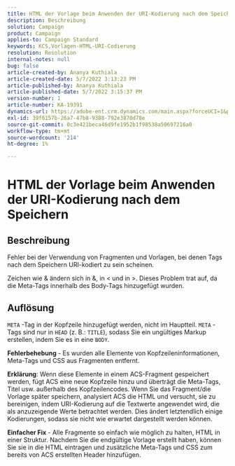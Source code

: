 ```yaml
---
title: HTML der Vorlage beim Anwenden der URI-Kodierung nach dem Speichern
description: Beschreibung
solution: Campaign
product: Campaign
applies-to: Campaign Standard
keywords: KCS,Vorlagen-HTML-URI-Codierung
resolution: Resolution
internal-notes: null
bug: false
article-created-by: Ananya Kuthiala
article-created-date: 5/7/2022 3:13:23 PM
article-published-by: Ananya Kuthiala
article-published-date: 5/7/2022 3:15:37 PM
version-number: 1
article-number: KA-19391
dynamics-url: https://adobe-ent.crm.dynamics.com/main.aspx?forceUCI=1&pagetype=entityrecord&etn=knowledgearticle&id=1e20da38-18ce-ec11-a7b5-0022480a8e40
exl-id: 39f6157b-26a7-47b8-9388-792e3870d78e
source-git-commit: 0c3e421beca46d9fe1952b1f98538a50697216a0
workflow-type: tm+mt
source-wordcount: '214'
ht-degree: 1%

---
```


# HTML der Vorlage beim Anwenden der URI-Kodierung nach dem Speichern

## Beschreibung


Fehler bei der Verwendung von Fragmenten und Vorlagen, bei denen Tags nach dem Speichern URI-kodiert zu sein scheinen.

Zeichen wie &amp; ändern sich in &amp;, in &lt; und in >. Dieses Problem trat auf, da die Meta-Tags innerhalb des Body-Tags hinzugefügt wurden.


## Auflösung


`META` -Tag in der Kopfzeile hinzugefügt werden, nicht im Hauptteil. `META` -Tags sind nur in `HEAD` (z. B.: `TITLE`), sodass Sie ein ungültiges Markup erstellen, indem Sie es in eine `BODY`.



<b>Fehlerbehebung</b> - Es wurden alle Elemente von Kopfzeileninformationen, Meta-Tags und CSS aus Fragmenten entfernt.

<b>Erklärung</b>: Wenn diese Elemente in einem ACS-Fragment gespeichert werden, fügt ACS eine neue Kopfzeile hinzu und überträgt die Meta-Tags, Titel usw. außerhalb des Kopfzeilencodes. Wenn Sie das Fragment/die Vorlage später speichern, analysiert ACS die HTML und versucht, sie zu bereinigen, indem URI-Kodierung auf die Textwerte angewendet wird, die als anzuzeigende Werte betrachtet werden. Dies ändert letztendlich einige Kodierungen, sodass sie nicht wie erwartet dargestellt werden können.

<b>Einfacher Fix</b> - Alle Fragmente so einfach wie möglich zu halten, HTML in einer Struktur. Nachdem Sie die endgültige Vorlage erstellt haben, können Sie sie in die HTML eintragen und zusätzliche Meta-Tags und CSS zum bereits von ACS erstellten Header hinzufügen.
